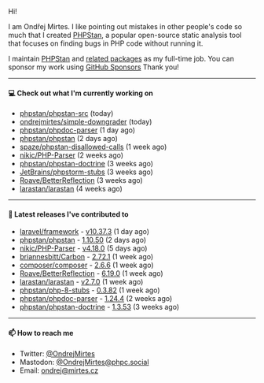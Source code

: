Hi!

I am Ondřej Mirtes. I like pointing out mistakes in other people's code so much that I created [PHPStan](https://phpstan.org/), a popular open-source static analysis tool that focuses on finding bugs in PHP code without running it.

I maintain [PHPStan](https://github.com/phpstan/phpstan) and [related packages](https://github.com/phpstan/) as my full-time job. You can sponsor my work using [GitHub Sponsors](https://github.com/sponsors/ondrejmirtes) Thank you!

---

#### 💻 Check out what I'm currently working on

- [phpstan/phpstan-src](https://github.com/phpstan/phpstan-src) (today)
- [ondrejmirtes/simple-downgrader](https://github.com/ondrejmirtes/simple-downgrader) (today)
- [phpstan/phpdoc-parser](https://github.com/phpstan/phpdoc-parser) (1 day ago)
- [phpstan/phpstan](https://github.com/phpstan/phpstan) (2 days ago)
- [spaze/phpstan-disallowed-calls](https://github.com/spaze/phpstan-disallowed-calls) (1 week ago)
- [nikic/PHP-Parser](https://github.com/nikic/PHP-Parser) (2 weeks ago)
- [phpstan/phpstan-doctrine](https://github.com/phpstan/phpstan-doctrine) (3 weeks ago)
- [JetBrains/phpstorm-stubs](https://github.com/JetBrains/phpstorm-stubs) (3 weeks ago)
- [Roave/BetterReflection](https://github.com/Roave/BetterReflection) (3 weeks ago)
- [larastan/larastan](https://github.com/larastan/larastan) (4 weeks ago)

---

#### 🔭 Latest releases I've contributed to

- [laravel/framework](https://github.com/laravel/framework) - [v10.37.3](https://github.com/laravel/framework/releases/tag/v10.37.3) (1 day ago)
- [phpstan/phpstan](https://github.com/phpstan/phpstan) - [1.10.50](https://github.com/phpstan/phpstan/releases/tag/1.10.50) (2 days ago)
- [nikic/PHP-Parser](https://github.com/nikic/PHP-Parser) - [v4.18.0](https://github.com/nikic/PHP-Parser/releases/tag/v4.18.0) (5 days ago)
- [briannesbitt/Carbon](https://github.com/briannesbitt/Carbon) - [2.72.1](https://github.com/briannesbitt/Carbon/releases/tag/2.72.1) (1 week ago)
- [composer/composer](https://github.com/composer/composer) - [2.6.6](https://github.com/composer/composer/releases/tag/2.6.6) (1 week ago)
- [Roave/BetterReflection](https://github.com/Roave/BetterReflection) - [6.19.0](https://github.com/Roave/BetterReflection/releases/tag/6.19.0) (1 week ago)
- [larastan/larastan](https://github.com/larastan/larastan) - [v2.7.0](https://github.com/larastan/larastan/releases/tag/v2.7.0) (1 week ago)
- [phpstan/php-8-stubs](https://github.com/phpstan/php-8-stubs) - [0.3.82](https://github.com/phpstan/php-8-stubs/releases/tag/0.3.82) (1 week ago)
- [phpstan/phpdoc-parser](https://github.com/phpstan/phpdoc-parser) - [1.24.4](https://github.com/phpstan/phpdoc-parser/releases/tag/1.24.4) (2 weeks ago)
- [phpstan/phpstan-doctrine](https://github.com/phpstan/phpstan-doctrine) - [1.3.53](https://github.com/phpstan/phpstan-doctrine/releases/tag/1.3.53) (3 weeks ago)

---

#### 📫 How to reach me

- Twitter: [@OndrejMirtes](https://twitter.com/ondrejmirtes)
- Mastodon: [@OndrejMirtes@phpc.social](https://phpc.social/@OndrejMirtes)
- Email: [ondrej@mirtes.cz](mailto:ondrej@mirtes.cz)
